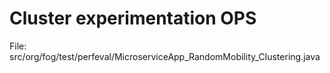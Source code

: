 # Cluster experimentation OPS

File: src/org/fog/test/perfeval/MicroserviceApp_RandomMobility_Clustering.java
